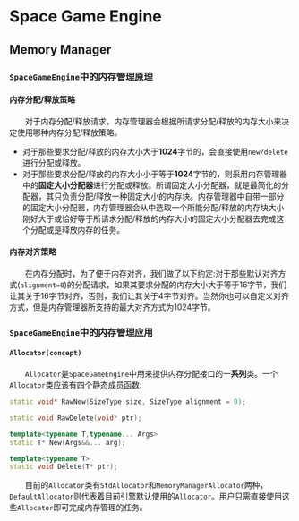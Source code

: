 ﻿# Space Game Engine
## Memory Manager
### `SpaceGameEngine`中的内存管理原理
#### 内存分配/释放策略
&emsp;&emsp;对于内存分配/释放请求，内存管理器会根据所请求分配/释放的内存大小来决定使用哪种内存分配/释放策略。
* 对于那些要求分配/释放的内存大小大于**1024**字节的，会直接使用`new/delete`进行分配或释放。
* 对于那些要求分配/释放的内存大小小于等于**1024**字节的，则采用内存管理器中的**固定大小分配器**进行分配或释放。所谓固定大小分配器，就是最简化的分配器，其只负责分配/释放一种固定大小的内存块。内存管理器中自带一部分的固定大小分配器，内存管理器会从中选取一个所能分配/释放的内存块大小刚好大于或恰好等于所请求分配/释放的内存大小的固定大小分配器去完成这个分配或是释放内存的任务。

#### 内存对齐策略
&emsp;&emsp;在内存分配时，为了便于内存对齐，我们做了以下约定:对于那些默认对齐方式(`alignment=0`)的分配请求，如果其要求分配的内存大小大于等于16字节，我们让其关于16字节对齐，否则，我们让其关于4字节对齐。当然你也可以自定义对齐方式，但是内存管理器所支持的最大对齐方式为1024字节。

### `SpaceGameEngine`中的内存管理应用
#### `Allocator(concept)`
&emsp;&emsp;`Allocator`是`SpaceGameEngine`中用来提供内存分配接口的一**系列**类。一个`Allocator`类应该有四个静态成员函数:
```c++
static void* RawNew(SizeType size, SizeType alignment = 0);

static void RawDelete(void* ptr);

template<typename T,typename... Args>
static T* New(Args&&... arg);

template<typename T>
static void Delete(T* ptr);
```
&emsp;&emsp;目前的`Allocator`类有`StdAllocator`和`MemoryManagerAllocator`两种，`DefaultAllocator`则代表着目前引擎默认使用的`Allocator`。用户只需直接使用这些`Allocator`即可完成内存管理的任务。